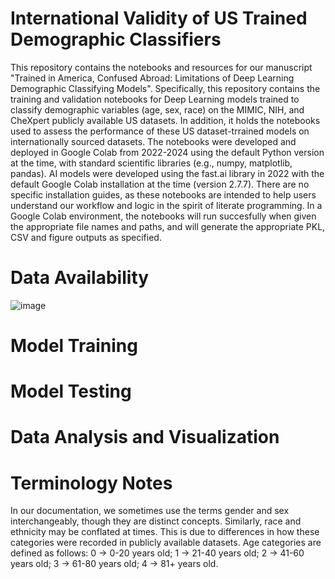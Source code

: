 # International Validity of US Trained Demographic Classifiers

This repository contains the notebooks and resources for our manuscript "Trained in America, Confused Abroad: Limitations of Deep Learning Demographic Classifying Models". Specifically, this repository contains the training and validation notebooks for Deep Learning models trained to classify demographic variables (age, sex, race) on the MIMIC, NIH, and CheXpert publicly available US datasets. In addition, it holds the notebooks used to assess the performance of these US dataset-trrained models on internationally sourced datasets. The notebooks were developed and deployed in Google Colab from 2022-2024 using the default Python version at the time, with standard scientific libraries (e.g., numpy, matplotlib, pandas). AI models were developed using the fast.ai library in 2022 with the default Google Colab installation at the time (version 2.7.7). There are no specific installation guides, as these notebooks are intended to help users understand our workflow and logic in the spirit of literate programming. In a Google Colab environment, the notebooks will run succesfully when given the appropriate file names and paths, and will generate the appropriate PKL, CSV and figure outputs as specified.

# Data Availability

![image](https://github.com/user-attachments/assets/655467fb-dde6-41ae-aff7-ed10fe137f9d)
# Model Training

# Model Testing

# Data Analysis and Visualization

# Terminology Notes
In our documentation, we sometimes use the terms gender and sex interchangeably, though they are distinct concepts. Similarly, race and ethnicity may be conflated at times. This is due to differences in how these categories were recorded in publicly available datasets. Age categories are defined as follows: 0 → 0-20 years old; 1 → 21-40 years old; 2 → 41-60 years old; 3 → 61-80 years old; 4 → 81+ years old.
